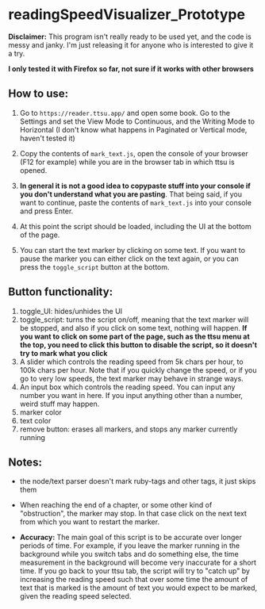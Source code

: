 # readingSpeedVisualizer_Prototype

**Disclaimer:** This program isn't really ready to be used yet, and the code is messy and janky. I'm just releasing it for anyone who is interested to give it a try. 

**I only tested it with Firefox so far, not sure if it works with other browsers**

## How to use:

1. Go to `https://reader.ttsu.app/` and open some book. Go to the Settings and set the View Mode to Continuous, and the Writing Mode to Horizontal (I don't know what happens in Paginated or Vertical mode, haven't tested it)

2. Copy the contents of `mark_text.js`, open the console of your browser (F12 for example) while you are in the browser tab in which ttsu is opened.

3. **In general it is not a good idea to copypaste stuff into your console if you don't understand what you are pasting**. That being said, if you want to continue, paste the contents of `mark_text.js` into your console and press Enter.

4. At this point the script should be loaded, including the UI at the bottom of the page.

5. You can start the text marker by clicking on some text. If you want to pause the marker you can either click on the text again, or you can press the `toggle_script` button at the bottom.


## Button functionality:

1. toggle_UI: hides/unhides the UI
2. toggle_script: turns the script on/off, meaning that the text marker will be stopped, and also if you click on some text, nothing will happen. **If you want to click on some part of the page, such as the ttsu menu at the top, you need to click this button to disable the script, so it doesn't try to mark what you click**
3. A slider which controls the reading speed from 5k chars per hour, to 100k chars per hour. Note that if you quickly change the speed, or if you go to very low speeds, the text marker may behave in strange ways. 
4. An input box which controls the reading speed. You can input any number you want in here. If you input anything other than a number, weird stuff may happen.
5. marker color
6. text color
7. remove button: erases all markers, and stops any marker currently running

## Notes:

- the node/text parser doesn't mark ruby-tags and other tags, it just skips them

- When reaching the end of a chapter, or some other kind of "obstruction", the marker may stop. In that case click on the next text from which you want to restart the marker.

- **Accuracy:** The main goal of this script is to be accurate over longer periods of time. For example, if you leave the marker running in the background while you switch tabs and do something else, the time measurement in the background will become very inaccurate for a short time. If you go back to your ttsu tab, the script will try to "catch up" by increasing the reading speed such that over some time the amount of text that is marked is the amount of text you would expect to be marked, given the reading speed selected.